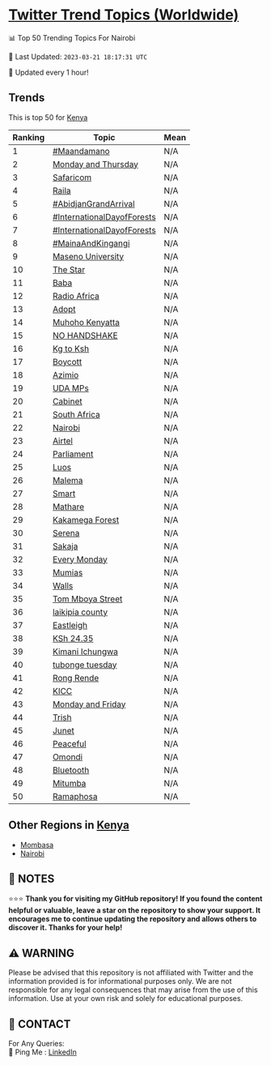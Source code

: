 [Twitter Trend Topics (Worldwide)](https://github.com/ErcinDedeoglu/Twitter-Trend-Topics)
==========


📊 Top 50 Trending Topics For Nairobi

📆 Last Updated: `2023-03-21 18:17:31 UTC`

🔧 Updated every 1 hour!


## Trends

This is top 50 for [Kenya](</Kenya>)

| Ranking | Topic | Mean |
| ------- | ------------ | ------------ |
| 1 | [#Maandamano](http://twitter.com/search?q=%23Maandamano) | N/A |
| 2 | [Monday and Thursday](http://twitter.com/search?q=Monday+and+Thursday) | N/A |
| 3 | [Safaricom](http://twitter.com/search?q=Safaricom) | N/A |
| 4 | [Raila](http://twitter.com/search?q=Raila) | N/A |
| 5 | [#AbidjanGrandArrival](http://twitter.com/search?q=%23AbidjanGrandArrival) | N/A |
| 6 | [#InternationalDayofForests](http://twitter.com/search?q=%23InternationalDayofForests) | N/A |
| 7 | [#InternationalDayofForests](http://twitter.com/search?q=%23InternationalDayofForests) | N/A |
| 8 | [#MainaAndKingangi](http://twitter.com/search?q=%23MainaAndKingangi) | N/A |
| 9 | [Maseno University](http://twitter.com/search?q=Maseno+University) | N/A |
| 10 | [The Star](http://twitter.com/search?q=The+Star) | N/A |
| 11 | [Baba](http://twitter.com/search?q=Baba) | N/A |
| 12 | [Radio Africa](http://twitter.com/search?q=Radio+Africa) | N/A |
| 13 | [Adopt](http://twitter.com/search?q=Adopt) | N/A |
| 14 | [Muhoho Kenyatta](http://twitter.com/search?q=Muhoho+Kenyatta) | N/A |
| 15 | [NO HANDSHAKE](http://twitter.com/search?q=NO+HANDSHAKE) | N/A |
| 16 | [Kg to Ksh](http://twitter.com/search?q=Kg+to+Ksh) | N/A |
| 17 | [Boycott](http://twitter.com/search?q=Boycott) | N/A |
| 18 | [Azimio](http://twitter.com/search?q=Azimio) | N/A |
| 19 | [UDA MPs](http://twitter.com/search?q=UDA+MPs) | N/A |
| 20 | [Cabinet](http://twitter.com/search?q=Cabinet) | N/A |
| 21 | [South Africa](http://twitter.com/search?q=South+Africa) | N/A |
| 22 | [Nairobi](http://twitter.com/search?q=Nairobi) | N/A |
| 23 | [Airtel](http://twitter.com/search?q=Airtel) | N/A |
| 24 | [Parliament](http://twitter.com/search?q=Parliament) | N/A |
| 25 | [Luos](http://twitter.com/search?q=Luos) | N/A |
| 26 | [Malema](http://twitter.com/search?q=Malema) | N/A |
| 27 | [Smart](http://twitter.com/search?q=Smart) | N/A |
| 28 | [Mathare](http://twitter.com/search?q=Mathare) | N/A |
| 29 | [Kakamega Forest](http://twitter.com/search?q=Kakamega+Forest) | N/A |
| 30 | [Serena](http://twitter.com/search?q=Serena) | N/A |
| 31 | [Sakaja](http://twitter.com/search?q=Sakaja) | N/A |
| 32 | [Every Monday](http://twitter.com/search?q=Every+Monday) | N/A |
| 33 | [Mumias](http://twitter.com/search?q=Mumias) | N/A |
| 34 | [Walls](http://twitter.com/search?q=Walls) | N/A |
| 35 | [Tom Mboya Street](http://twitter.com/search?q=Tom+Mboya+Street) | N/A |
| 36 | [laikipia county](http://twitter.com/search?q=laikipia+county) | N/A |
| 37 | [Eastleigh](http://twitter.com/search?q=Eastleigh) | N/A |
| 38 | [KSh 24.35](http://twitter.com/search?q=KSh+24.35) | N/A |
| 39 | [Kimani Ichungwa](http://twitter.com/search?q=Kimani+Ichungwa) | N/A |
| 40 | [tubonge tuesday](http://twitter.com/search?q=tubonge+tuesday) | N/A |
| 41 | [Rong Rende](http://twitter.com/search?q=Rong+Rende) | N/A |
| 42 | [KICC](http://twitter.com/search?q=KICC) | N/A |
| 43 | [Monday and Friday](http://twitter.com/search?q=Monday+and+Friday) | N/A |
| 44 | [Trish](http://twitter.com/search?q=Trish) | N/A |
| 45 | [Junet](http://twitter.com/search?q=Junet) | N/A |
| 46 | [Peaceful](http://twitter.com/search?q=Peaceful) | N/A |
| 47 | [Omondi](http://twitter.com/search?q=Omondi) | N/A |
| 48 | [Bluetooth](http://twitter.com/search?q=Bluetooth) | N/A |
| 49 | [Mitumba](http://twitter.com/search?q=Mitumba) | N/A |
| 50 | [Ramaphosa](http://twitter.com/search?q=Ramaphosa) | N/A |



## Other Regions in [Kenya](</Kenya>)

* [Mombasa](</Kenya/Mombasa.md>)
* [Nairobi](</Kenya/Nairobi.md>)



## 📝 NOTES

⭐⭐⭐ **Thank you for visiting my GitHub repository! If you found the content helpful or valuable, leave a star on the repository to show your support. It encourages me to continue updating the repository and allows others to discover it. Thanks for your help!**


## ⚠️ WARNING

Please be advised that this repository is not affiliated with Twitter and the information provided is for informational purposes only. We are not responsible for any legal consequences that may arise from the use of this information. Use at your own risk and solely for educational purposes.


## 📨 CONTACT

 For Any Queries:  
            🏓 Ping Me : [LinkedIn](https://www.linkedin.com/in/ercindedeoglu/)
